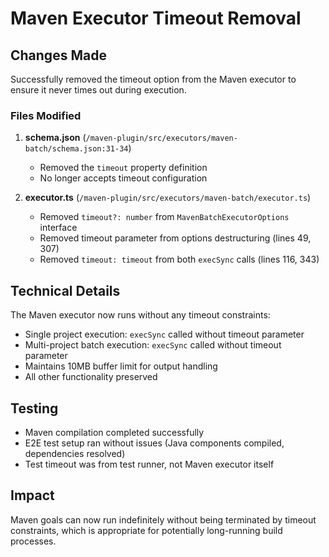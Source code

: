 # Maven Executor Timeout Removal

## Changes Made

Successfully removed the timeout option from the Maven executor to ensure it never times out during execution.

### Files Modified

1. **schema.json** (`/maven-plugin/src/executors/maven-batch/schema.json:31-34`)
   - Removed the `timeout` property definition
   - No longer accepts timeout configuration

2. **executor.ts** (`/maven-plugin/src/executors/maven-batch/executor.ts`)
   - Removed `timeout?: number` from `MavenBatchExecutorOptions` interface
   - Removed timeout parameter from options destructuring (lines 49, 307)
   - Removed `timeout: timeout` from both `execSync` calls (lines 116, 343)

## Technical Details

The Maven executor now runs without any timeout constraints:
- Single project execution: `execSync` called without timeout parameter
- Multi-project batch execution: `execSync` called without timeout parameter
- Maintains 10MB buffer limit for output handling
- All other functionality preserved

## Testing

- Maven compilation completed successfully
- E2E test setup ran without issues (Java components compiled, dependencies resolved)
- Test timeout was from test runner, not Maven executor itself

## Impact

Maven goals can now run indefinitely without being terminated by timeout constraints, which is appropriate for potentially long-running build processes.